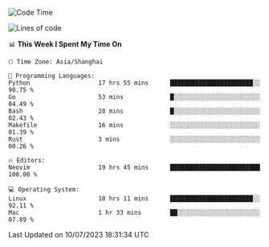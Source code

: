 <!--START_SECTION:waka-->
![Code Time](http://img.shields.io/badge/Code%20Time-1%2C432%20hrs%202%20mins-blue)

![Lines of code](https://img.shields.io/badge/From%20Hello%20World%20I%27ve%20Written-261.8%20thousand%20lines%20of%20code-blue)

📊 **This Week I Spent My Time On** 

```text
🕑︎ Time Zone: Asia/Shanghai

💬 Programming Languages: 
Python                   17 hrs 55 mins      ███████████████████████░░   90.75 % 
Go                       53 mins             █░░░░░░░░░░░░░░░░░░░░░░░░   04.49 % 
Bash                     28 mins             █░░░░░░░░░░░░░░░░░░░░░░░░   02.43 % 
Makefile                 16 mins             ░░░░░░░░░░░░░░░░░░░░░░░░░   01.39 % 
Rust                     3 mins              ░░░░░░░░░░░░░░░░░░░░░░░░░   00.26 % 

🔥 Editors: 
Neovim                   19 hrs 45 mins      █████████████████████████   100.00 % 

💻 Operating System: 
Linux                    18 hrs 11 mins      ███████████████████████░░   92.11 % 
Mac                      1 hr 33 mins        ██░░░░░░░░░░░░░░░░░░░░░░░   07.89 % 
```


 Last Updated on 10/07/2023 18:31:34 UTC
<!--END_SECTION:waka-->
